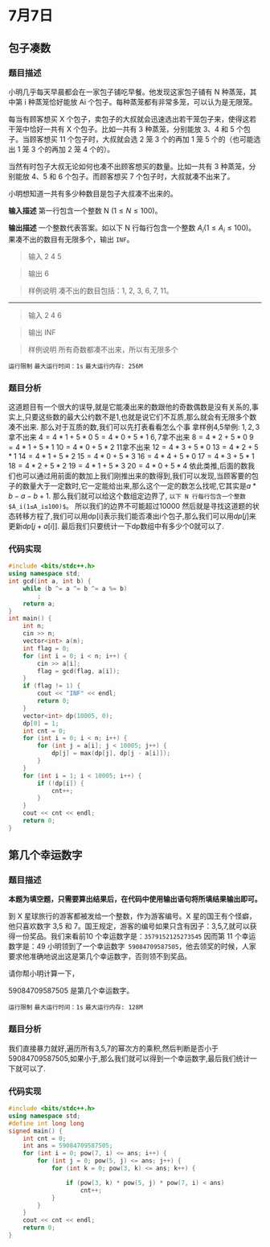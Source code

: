 # 7月7日
## 包子凑数
### 题目描述
小明几乎每天早晨都会在一家包子铺吃早餐。他发现这家包子铺有 N 种蒸笼，其中第 i 种蒸笼恰好能放 Ai 个包子。每种蒸笼都有非常多笼，可以认为是无限笼。

每当有顾客想买 X 个包子，卖包子的大叔就会迅速选出若干笼包子来，使得这若干笼中恰好一共有 X 个包子。比如一共有 3 种蒸笼，分别能放 3、4 和 5 个包子。当顾客想买 11 个包子时，大叔就会选 2 笼 3 个的再加 1 笼 5 个的（也可能选出 1 笼 3 个的再加 2 笼 4 个的）。

当然有时包子大叔无论如何也凑不出顾客想买的数量。比如一共有 3 种蒸笼，分别能放 4、5 和 6 个包子。而顾客想买 7 个包子时，大叔就凑不出来了。

小明想知道一共有多少种数目是包子大叔凑不出来的。

**输入描述**
第一行包含一个整数 N $(1≤N≤100)$。



**输出描述**
一个整数代表答案。如以下 N 行每行包含一个整数 $A_i(1≤A_i≤100)$。果凑不出的数目有无限多个，输出 `INF`。

>输入
2
4
5

>输出
6

>样例说明
凑不出的数目包括：1, 2, 3, 6, 7, 11。
___


>输入
2
4
6

>输出
INF

>样例说明
所有奇数都凑不出来，所以有无限多个

`运行限制`
`最大运行时间：1s`
`最大运行内存: 256M`

### 题目分析
这道题目有一个很大的误导,就是它能凑出来的数跟他的奇数偶数是没有关系的,事实上,只要这些数的最大公约数不是1,也就是说它们不互质,那么就会有无限多个数凑不出来.
那么对于互质的数,我们可以先打表看看怎么个事
拿样例4,5举例:
$1,2,3$拿不出来
$4=4*1+5*0$
$5=4*0+5*1$
$6,7$拿不出来
$8=4*2+5*0$
$9=4*1+5*1$
$10=4*0+5*2$
$11$拿不出来
$12=4*3+5*0$
$13=4*2+5*1$
$14=4*1+5*2$
$15=4*0+5*3$
$16=4*4+5*0$
$17=4*3+5*1$
$18=4*2+5*2$
$19=4*1+5*3$
$20=4*0+5*4$
依此类推,后面的数我们也可以通过用前面的数加上我们刚推出来的数得到,我们可以发现,当顾客要的包子的数量大于一定数时,它一定能给出来,那么这个一定的数怎么找呢,它其实是$a*b-a-b+1$. 那么我们就可以给这个数组定边界了, 
`以下 N 行每行包含一个整数 $A_i(1≤A_i≤100)$`。
所以我们的边界不可能超过10000
然后就是寻找这道题的状态转移方程了,我们可以用dp[i]表示我们能否凑出i个包子,那么我们可以用$dp[j]$来更新$dp[j+a[i]]$.
最后我们只要统计一下dp数组中有多少个0就可以了.

### 代码实现
```cpp
#include <bits/stdc++.h>
using namespace std;
int gcd(int a, int b) {
    while (b ^= a ^= b ^= a %= b)
        ;
    return a;
}
int main() {
    int n;
    cin >> n;
    vector<int> a(n);
    int flag = 0;
    for (int i = 0; i < n; i++) {
        cin >> a[i];
        flag = gcd(flag, a[i]);
    }
    if (flag != 1) {
        cout << "INF" << endl;
        return 0;
    }
    vector<int> dp(10005, 0);
    dp[0] = 1;
    int cnt = 0;
    for (int i = 0; i < n; i++) {
        for (int j = a[i]; j < 10005; j++) {
            dp[j] = max(dp[j], dp[j - a[i]]);
        }
    }
    for (int i = 1; i < 10005; i++) {
        if (!dp[i]) {
            cnt++;
        }
    }
    cout << cnt << endl;
    return 0;
}
```
## 第几个幸运数字
### 题目描述
**本题为填空题，只需要算出结果后，在代码中使用输出语句将所填结果输出即可。**

到 X 星球旅行的游客都被发给一个整数，作为游客编号。X 星的国王有个怪癖，他只喜欢数字 3,5 和 7。国王规定，游客的编号如果只含有因子：3,5,7,就可以获得一份奖品。我们来看前10 个幸运数字是：`3579152125273545` 因而第 11 个幸运数字是：49 小明领到了一个幸运数字` 59084709587505`，他去领奖的时候，人家要求他准确地说出这是第几个幸运数字，否则领不到奖品。

请你帮小明计算一下，

59084709587505 是第几个幸运数字。

`运行限制`
`最大运行时间：1s`
`最大运行内存: 128M`

### 题目分析
我们直接暴力就好,遍历所有3,5,7的幂次方的乘积,然后判断是否小于59084709587505,如果小于,那么我们就可以得到一个幸运数字,最后我们统计一下就可以了.

### 代码实现
```cpp
#include <bits/stdc++.h>
using namespace std;
#define int long long
signed main() {
    int cnt = 0;
    int ans = 59084709587505;
    for (int i = 0; pow(7, i) <= ans; i++) {
        for (int j = 0; pow(5, j) <= ans; j++) {
            for (int k = 0; pow(3, k) <= ans; k++) {

                if (pow(3, k) * pow(5, j) * pow(7, i) < ans)
                    cnt++;
            }
        }
    }
    cout << cnt << endl;
    return 0;
}
```